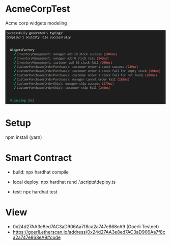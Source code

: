 # AcmeCorpTest
Acme corp widgets modeling

![Alt text](screenshot.png?raw=true "Unitest")

# Setup
npm install (yarn)

# Smart Contract
- build:
  npx hardhat compile

- local deploy:
  npx hardhat rund .\scripts\deploy.ts

- test:
  npx hardhat test

# View
- 0x24d27AA3e8ed7AC3aD906Aa7f8ca2a747e868eA9 (Goerli Testnet)
- https://goerli.etherscan.io/address/0x24d27AA3e8ed7AC3aD906Aa7f8ca2a747e868eA9#code

